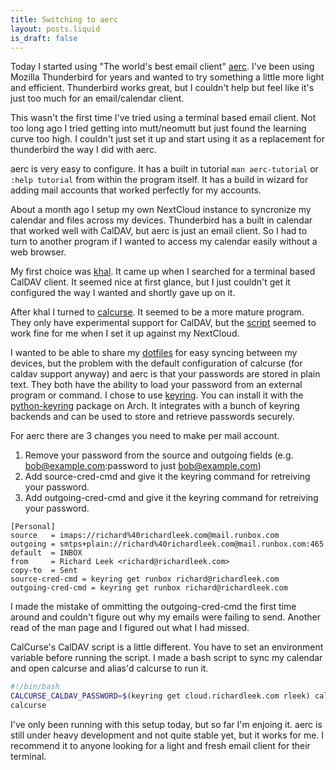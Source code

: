 ```yaml
---
title: Switching to aerc
layout: posts.liquid
is_draft: false
---
```


Today I started using "The world's best email client" [aerc](https://aerc-mail.org/).
I've been using Mozilla Thunderbird for years and wanted to try something a little more light
and efficient. Thunderbird works great, but I couldn't help but feel like it's just too much
for an email/calendar client.

This wasn't the first time I've tried using a terminal based email client. Not too long ago
I tried getting into mutt/neomutt but just found the learning curve too high. I couldn't just
set it up and start using it as a replacement for thunderbird the way I did with aerc.

aerc is very easy to configure. It has a built in tutorial `man aerc-tutorial` or `:help tutorial`
from within the program itself. It has a build in wizard for adding mail accounts that worked
perfectly for my accounts.

About a month ago I setup my own NextCloud instance to syncronize my calendar and files across
my devices. Thunderbird has a built in calendar that worked well with CalDAV, but aerc is just
an email client. So I had to turn to another program if I wanted to access my calendar easily
without a web browser.

My first choice was [khal](https://github.com/pimutils/khal). It came up
when I searched for a terminal based CalDAV client. It seemed nice at first glance, but I just
couldn't get it configured the way I wanted and shortly gave up on it.

After khal I turned to [calcurse](https://www.calcurse.org/). It seemed to be a more mature
program. They only have experimental support for CalDAV, but the
[script](https://www.calcurse.org/files/calcurse-caldav.html) seemed to work fine for
me when I set it up against my NextCloud.

I wanted to be able to share my [dotfiles](https://git.sr.ht/~rleek/dotfiles) for easy syncing
between my devices, but the problem with the default configuration of calcurse (for caldav support anyway)
and aerc is that your passwords are stored in plain text. They both have the ability to load your
password from an external program or command. I chose to use [keyring](https://github.com/jaraco/keyring).
You can install it with the [python-keyring](https://www.archlinux.org/packages/community/any/python-keyring/)
package on Arch. It integrates with a bunch of keyring backends and can be used to store and retrieve passwords
securely.

For aerc there are 3 changes you need to make per mail account.
1) Remove your password from the source and outgoing fields (e.g. bob@example.com:password to just bob@example.com)
2) Add source-cred-cmd and give it the keyring command for retreiving your password.
3) Add outgoing-cred-cmd and give it the keyring command for retreiving your password.
```
[Personal]
source   = imaps://richard%40richardleek.com@mail.runbox.com
outgoing = smtps+plain://richard%40richardleek.com@mail.runbox.com:465
default  = INBOX
from     = Richard Leek <richard@richardleek.com>
copy-to  = Sent
source-cred-cmd = keyring get runbox richard@richardleek.com
outgoing-cred-cmd = keyring get runbox richard@richardleek.com
```

I made the mistake of ommitting the outgoing-cred-cmd the first time around and couldn't figure out
why my emails were failing to send. Another read of the man page and I figured out what I had missed.


CalCurse's CalDAV script is a little different. You have to set an environment variable before running
the script. I made a bash script to sync my calendar and open calcurse and alias'd calcurse to run it.

```bash
#!/bin/bash
CALCURSE_CALDAV_PASSWORD=$(keyring get cloud.richardleek.com rleek) calcurse-caldav
calcurse
```

I've only been running with this setup today, but so far I'm enjoing it. aerc is still under heavy development
and not quite stable yet, but it works for me. I recommend it to anyone looking for a light and fresh email
client for their terminal.

